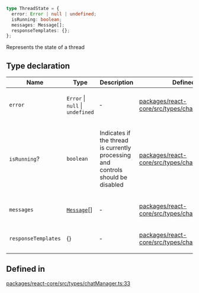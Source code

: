 ```ts
type ThreadState = {
  error: Error | null | undefined;
  isRunning: boolean;
  messages: Message[];
  responseTemplates: {};
};
```

Represents the state of a thread

## Type declaration

<table>
<thead>
<tr>
<th>Name</th>
<th>Type</th>
<th>Description</th>
<th>Defined in</th>
</tr>
</thead>
<tbody>
<tr>
<td>

`error`

</td>
<td>

`Error` \| `null` \| `undefined`

</td>
<td>

&hyphen;

</td>
<td>

[packages/react-core/src/types/chatManager.ts:37](https://github.com/thesysdev/crayonai/blob/868f459d859250eef3283635b1127c3c68c35546/js/packages/react-core/src/types/chatManager.ts#L37)

</td>
</tr>
<tr>
<td>

`isRunning`?

</td>
<td>

`boolean`

</td>
<td>

Indicates if the thread is currently processing and controls should be disabled

</td>
<td>

[packages/react-core/src/types/chatManager.ts:35](https://github.com/thesysdev/crayonai/blob/868f459d859250eef3283635b1127c3c68c35546/js/packages/react-core/src/types/chatManager.ts#L35)

</td>
</tr>
<tr>
<td>

`messages`

</td>
<td>

[`Message`](Message.md)[]

</td>
<td>

&hyphen;

</td>
<td>

[packages/react-core/src/types/chatManager.ts:36](https://github.com/thesysdev/crayonai/blob/868f459d859250eef3283635b1127c3c68c35546/js/packages/react-core/src/types/chatManager.ts#L36)

</td>
</tr>
<tr>
<td>

`responseTemplates`

</td>
<td>

\{\}

</td>
<td>

&hyphen;

</td>
<td>

[packages/react-core/src/types/chatManager.ts:38](https://github.com/thesysdev/crayonai/blob/868f459d859250eef3283635b1127c3c68c35546/js/packages/react-core/src/types/chatManager.ts#L38)

</td>
</tr>
</tbody>
</table>

## Defined in

[packages/react-core/src/types/chatManager.ts:33](https://github.com/thesysdev/crayonai/blob/868f459d859250eef3283635b1127c3c68c35546/js/packages/react-core/src/types/chatManager.ts#L33)
